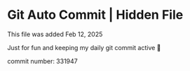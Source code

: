 # Git Auto Commit | Hidden File

This file was added Feb 12, 2025

Just for fun and keeping my daily git commit active 🤪

commit number: 331947
